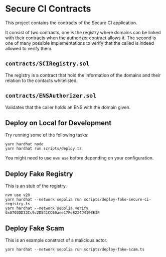# Secure CI Contracts

This project contains the contracts of the Secure CI application.

It consist of two contracts, one is the registry where domains can be linked
with their contracts when the authorizer contract allows it. The second is one
of many possible implementations to verify that the called is indeed allowed
to verify them.

## `contracts/SCIRegistry.sol`

The registry is a contract that hold the information of the domains and their
relation to the contacts whitelisted.

## `contracts/ENSAuthorizer.sol`

Validates that the caller holds an ENS with the domain given.

## Deploy on Local for Development

Try running some of the following tasks:

```shell
yarn hardhat node
yarn hardhat run scripts/deploy.ts
```

You might need to use `nvm use` before depending on your configuration.

## Deploy Fake Registry

This is an stub of the registry.

```
nvm use v20
yarn hardhat --network sepolia run scripts/deploy-fake-secure-ci-registry.ts
yarn hardhat --network sepolia verify 0x0703DD32Cc9c2D841CC60aee17FeB224D410BE3F
```

## Deploy Fake Scam

This is an example constract of a malicious actor.

```
yarn hardhat --network sepolia run scripts/deploy-fake-scam.ts
```
